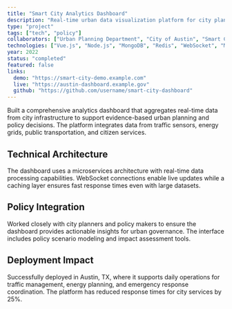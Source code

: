```yaml
---
title: "Smart City Analytics Dashboard"
description: "Real-time urban data visualization platform for city planners and public officials"
type: "project"
tags: ["tech", "policy"]
collaborators: ["Urban Planning Department", "City of Austin", "Smart Cities Initiative"]
technologies: ["Vue.js", "Node.js", "MongoDB", "Redis", "WebSocket", "Mapbox"]
year: 2022
status: "completed"
featured: false
links:
  demo: "https://smart-city-demo.example.com"
  live: "https://austin-dashboard.example.gov"
  github: "https://github.com/username/smart-city-dashboard"
---
```


Built a comprehensive analytics dashboard that aggregates real-time data from city infrastructure to support evidence-based urban planning and policy decisions. The platform integrates data from traffic sensors, energy grids, public transportation, and citizen services.

## Technical Architecture

The dashboard uses a microservices architecture with real-time data processing capabilities. WebSocket connections enable live updates while a caching layer ensures fast response times even with large datasets.

## Policy Integration

Worked closely with city planners and policy makers to ensure the dashboard provides actionable insights for urban governance. The interface includes policy scenario modeling and impact assessment tools.

## Deployment Impact

Successfully deployed in Austin, TX, where it supports daily operations for traffic management, energy planning, and emergency response coordination. The platform has reduced response times for city services by 25%.